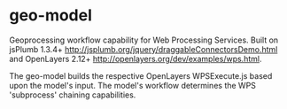 geo-model
=========

Geoprocessing workflow capability for Web Processing Services. Built on jsPlumb 1.3.4+ http://jsplumb.org/jquery/draggableConnectorsDemo.html
and OpenLayers 2.12+ http://openlayers.org/dev/examples/wps.html.

The geo-model builds the respective OpenLayers WPSExecute.js based upon the model's input. The model's workflow determines the WPS 'subprocess' chaining capabilities.
